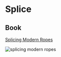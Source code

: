 # Splice

## Book 

[Splicing Modern Ropes](https://splicingropes.com)

![splicing modern ropes](https://splicingropes.com/wp-content/uploads/2016/01/9781472923202.jpg?w=174)
